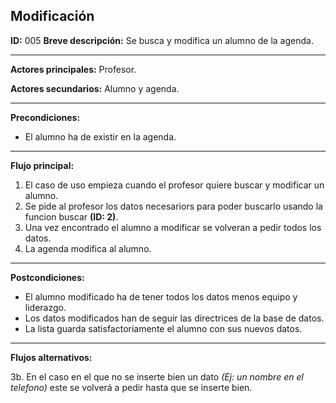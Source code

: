 ## Modificación

**ID:** 005
**Breve descripción:** Se busca y modifica un alumno de la agenda.

___

**Actores principales:** Profesor.

**Actores secundarios:** Alumno y agenda.
___

**Precondiciones:**

 * El alumno ha de existir en la agenda.
___

**Flujo principal:**

 1. El caso de uso empieza cuando el profesor quiere buscar y modificar un alumno.
 2. Se pide al profesor los datos necesariors para poder buscarlo usando la funcion buscar **(ID: 2)**.
 3. Una vez encontrado el alumno a modificar se volveran a pedir todos los datos.
 4. La agenda modifica al alumno.
___

**Postcondiciones:**

 * El alumno modificado ha de tener todos los datos menos equipo y liderazgo.
 * Los datos modificados han de seguir las directrices de la base de datos.
 * La lista guarda satisfactoriamente el alumno con sus nuevos datos.
___

**Flujos alternativos:**
 
 3b. En el caso en el que no se inserte bien un dato *(Ej: un nombre en el telefono)* este se volverá a pedir hasta que se inserte bien.
